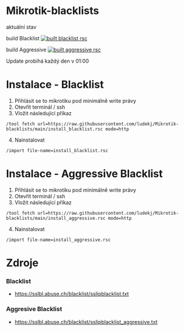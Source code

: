 # Mikrotik-blacklists

aktuální stav 

build Blacklist
[![built blacklist rsc](https://github.com/ludekj/Mikrotik-blacklists/actions/workflows/blacklist.yml/badge.svg)](https://github.com/ludekj/Mikrotik-blacklists/actions/workflows/blacklist.yml)

build Aggressive
[![built aggressive rsc](https://github.com/ludekj/Mikrotik-blacklists/actions/workflows/aggressive.yml/badge.svg)](https://github.com/ludekj/Mikrotik-blacklists/actions/workflows/aggressive.yml)

Update probíhá každý den v 01:00

# Instalace - Blacklist

1. Přihlásit se to mikrotiku pod minimálně write právy
2. Otevřít terminál / ssh 
3. Vložit následující příkaz 
```
/tool fetch url=https://raw.githubusercontent.com/ludekj/Mikrotik-blacklists/main/install_blacklist.rsc mode=http
```
4. Nainstalovat 
```
/import file-name=install_blacklist.rsc
```
# Instalace - Aggressive Blacklist

1. Přihlásit se to mikrotiku pod minimálně write právy
2. Otevřít terminál / ssh 
3. Vložit následující příkaz 
```
/tool fetch url=https://raw.githubusercontent.com/ludekj/Mikrotik-blacklists/main/install_aggressive.rsc mode=http
```
4. Nainstalovat 
```
/import file-name=install_aggressive.rsc
```

# Zdroje

### Blacklist
- https://sslbl.abuse.ch/blacklist/sslipblacklist.txt

### Aggresive Blacklist
- https://sslbl.abuse.ch/blacklist/sslipblacklist_aggressive.txt
